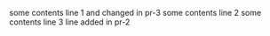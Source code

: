 some contents line 1 and changed in pr-3
some contents line 2
some contents line 3
line added in pr-2
